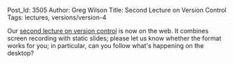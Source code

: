 Post_Id: 3505
Author: Greg Wilson
Title: Second Lecture on Version Control
Tags: lectures, versions/version-4

<p>Our <a href="|filename|/4_0/vc/basic.html">second lecture on version control</a> is now on the web.  It combines screen recording with static slides; please let us know whether the format works for you; in particular, can you follow what's happening on the desktop?</p>
